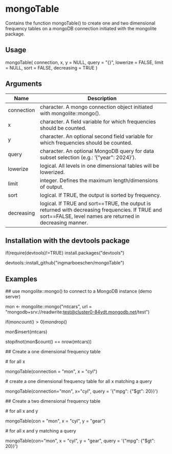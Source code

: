 # mongoTable

Contains the function mongoTable() to create one and two dimensional frequency tables on a mongoDB connection initiated with the mongolite package.

## Usage
mongoTable(
connection,
x,
y = NULL,
query = "{}",
lowerize = FALSE,
limit = NULL,
sort = FALSE,
decreasing = TRUE
)

## Arguments
| Name | Description|
| --- | --- |
| connection   | character. A mongo connection object initiated with mongolite::mongo().|
| x            |  character. A field variable for which frequencies should be counted.|
| y            |  character. An optional second field variable for which frequencies should be counted.|
| query        |  character. An optional MongoDB query for data subset selection (e.g.: ’{\"year\": 2024}’). |
| lowerize     | logical. All levels in one dimensional tables will be lowerized. |
| limit     | integer. Defines the maximum length/dimensions of output.|
| sort       |  logical. If TRUE, the output is sorted by frequency.|
| decreasing  | logical. If TRUE and sort==TRUE, the output is returned with decreasing frequencies. If TRUE and sort==FALSE, level names are returned in decreasing manner.|

## Installation with the devtools package

if(require(devtools)!=TRUE) install.packages("devtools")

devtools::install_github("ingmarboeschen/mongoTable")

## Examples

\#\# use mongolite::mongo() to connect to a MongoDB instance (demo server)

mon <- mongolite::mongo("mtcars", url = "mongodb+srv://readwrite:test@cluster0-84vdt.mongodb.net/test")

if(mon$count() > 0) mon$drop()

mon$insert(mtcars)

stopifnot(mon$count() == nrow(mtcars))

\#\# Create a one dimensional frequency table

\# for all x

mongoTable(connection = "mon", x = "cyl")

\# create a one dimensional frequency table for all x matching a query

mongoTable(connection="mon", x="cyl", query = '{\"mpg\": {\"$gt": 20}}')

\#\# Create a two dimensional frequency table

\# for all x and y

mongoTable(con = "mon", x = "cyl", y = "gear")

\# for all x and y matching a query

mongoTable(con="mon", x = "cyl", y = "gear", query = '{\"mpg\": {\"$gt": 20}}')
